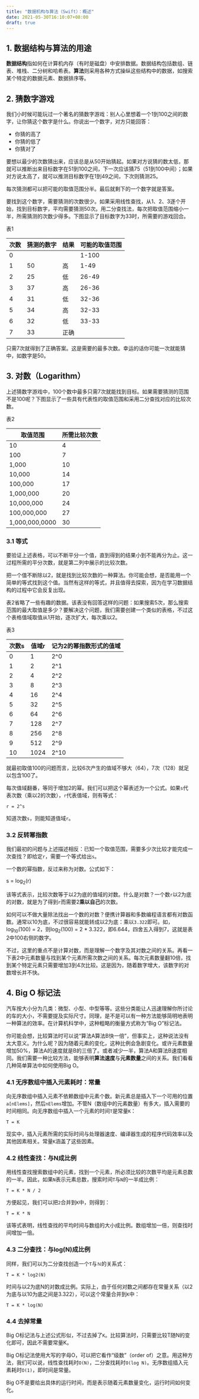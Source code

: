 ```yaml
---
title: "数据机构与算法（Swift）：概述"
date: 2021-05-30T16:10:07+08:00
draft: true
---
```


## 1. 数据结构与算法的用途

**数据结构**指如何在计算机内存（有时是磁盘）中安排数据。数据结构包括数组、链表、堆栈、二分树和哈希表。**算法**则采用各种方式操纵这些结构中的数据，如搜索某个特定的数据元素、数据排序等。

## 2. 猜数字游戏

我们小时候可能玩过一个著名的猜数字游戏：别人心里想着一个1到100之间的数字，让你猜这个数字是什么。你说出一个数字，对方只能回答：

* 你猜的高了
* 你猜的低了
* 你猜对了

要想以最少的次数猜出来，应该总是从50开始猜起。如果对方说猜的数太低，那就可以推断出来目标数字在51到100之间，下一次应该猜75（51到100中间）；如果对方说太高了，就可以推测目标数字在1到49之间，下次则猜测25。

每次猜测都可以把可能的取值范围分半。最后就剩下的一个数字就是答案。

要找到这个数字，需要猜测的次数很少。如果采用线性查找，从1、2、3逐个开始，找到目标数字，平均需要猜测50次。用二分查找法，每次把取值范围缩小一半，所需猜测的次数少得多。下图显示了目标数字为33时，所需要的游戏回合。

表1

| 次数      | 猜测的数字  | 结果    | 可能的取值范围 |
| -------- | --------- | ------- | ----------- |
| 0        |           |         | 1-100       |
| 1        | 50        | 高      | 1-49        |
| 2        | 25        | 低      | 26-49       |
| 3        | 37        | 高      | 26-36       |
| 4        | 31        | 低      | 32-36       |
| 5        | 34        | 高      | 32-33       |
| 6        | 32        | 低      | 33-33       |
| 7        | 33        | 正确    |             |

只需7次就得到了正确答案。这是需要的最多次数。幸运的话你可能一次就能猜中，如数字是50。

## 3. 对数（Logarithm）

上述猜数字游戏中，100个数中最多只需7次就能找到目标。如果需要猜测的范围不是100呢？下图显示了一些具有代表性的取值范围和采用二分查找对应的比较次数。

表2

| 取值范围         | 所需比较次数 |
| ----------      | ----------- |
| 10              | 4           |
| 100             | 7           |
| 1,000           | 10          |
| 10,000          | 14          |
| 100,000         | 17          |
| 1,000,000       | 20          |
| 10,000,000      | 24          |
| 100,000,000     | 27          |
| 1,000,000,0000  | 30          |

### 3.1 等式

要验证上述表格，可以不断平分一个值，直到得到的结果小到不能再分为止。这一过程所需的平分次数，就是第二列中展示的比较次数。

把一个值不断除以2，就是找到比较次数的一种算法。你可能会想，是否能用一个简单的等式找到这个值。当然有这样的等式，并且值得去探索，因为在学习数据结构的过程中它会反复出现。

表2省略了一些有趣的数据。该表没有回答这样的问题：如果搜索5次，那么搜索范围的最大取值是多少？要解决这个问题，我们需要创建一个类似的表格，不过这个表格值域取值从1开始，逐次扩大，每次乘以2。

表3

| 次数s    | 值域r          | 记为2的幂指数形式的值域 |
| --------| -------------- | ------------------- |
| 0       | 1              | 2^0                 |
| 1       | 2              | 2^1                 |
| 2       | 4              | 2^2                 |
| 3       | 8              | 2^3                 |
| 4       | 16             | 2^4                 |
| 5       | 32             | 2^5                 |
| 6       | 64             | 2^6                 |
| 7       | 128            | 2^7                 |
| 8       | 256            | 2^8                 |
| 9       | 512            | 2^9                 |
| 10      | 1024           | 2^10                |

就最初取值100的问题而言，比较6次产生的值域不够大（64），7次（128）就足以包含100了。

每次值域翻番，等同于增加2的幂。我们可以把这个幂表述为一个公式。如果`s`代表次数（乘以2的次数），`r`代表值域，则有等式：

```
r = 2^s
```

知道次数`s`，则能知道值域`r`。

### 3.2 反转幂指数

我们最初的问题与上述描述相反：已知一个取值范围，需要多少次比较才能完成一次查找？即给定`r`，需要一个等式给出`s`。

一个数的幂指数，反过来称为对数。公式如下：

s = log<sub>2</sub>(r)

该等式表示，比较次数等于以2为底的值域的对数。什么是对数？一个数`r`以2为底的对数，就是为了得到`r`而需要2**乘以自己**的次数。

如何可以不做大量除法找出一个数的对数？便携计算器和多数编程语言都有对数函数。通常以10为底，不过很容易就能转成以2为底：乘以`3.322`即可。如，log<sub>10</sub>(100) = 2，则log<sub>2</sub>(100) = 2 * 3.322，即6.644，四舍五入得到7，这就是表2中100右侧的数字。

不过，这里的重点不是计算对数，而是理解一个数字及其对数之间的关系。再看一下表2中元素数量与找到某个元素所需次数之间的关系。每次元素数量翻10倍，找到某个特定元素只需要增加3到4次比较。这是因为，随着数字增大，该数字的对数增长并不快。

## 4. Big O 标记法

汽车按大小分为几类：微型、小型、中型等等。这些分类能让人迅速理解你所讨论的车的大小，不需要提及实际尺寸。同理，是不是可以有一种方法能够简明地表明一种算法的效率。在计算机科学中，这种粗略的衡量方式称为“Big O”标记法。

你可能会想，比较算法时可以说“算法A算法B快一倍”，但事实上，这种说法没有太大意义。为什么呢？因为随着元素的变化，这种比例会急剧变化。或许元素数量增加50%，算法A的速度就是B的三倍了。或者减少一半，算法A和算法B速度相同。我们需要一种比较方法，能够表明**算法速度**与**元素数量**之间的关系。我们看看几种简单算法中如何使用Big O。

### 4.1 无序数组中插入元素耗时：常量

向无序数组中插入元素不依赖数组中元素个数。新元素总是插入下一个可用的位置`a[nElems]`，然后`nElems`增加。不管N（数组中的元素数量）有多大，插入需要的时间相同。向无序数组中插入一个元素的时间`T`是常量`K`：

```
T = K
```

现实中，插入元素所需的实际时间与处理器速度、编译器生成的程序代码效率以及其他因素相关。常量`K`涵盖了这些因素。

### 4.2 线性查找：与N成比例

用线性查找搜索数组中的元素，找到一个元素，所必须比较的次数平均是元素总数的一半。因此，如果`N`表示元素总数，搜索时间`T`与`N`的一半成比例：

```
T = K * N / 2
```

方便起见，我们可以把`2`合并到`K`中，则得到：

```
T = K * N
```

该等式表明，线性查找的平均时间与数组的大小成比例。数组增加一倍，则查找时间增加一倍。

### 4.3 二分查找：与log(N)成比例

同样，我们可以为二分查找创造一个`T`与`Ｎ`的关系式：

```
T = K * log2(N)
```

时间与以2为底N的对数成比例。实际上，由于任何对数之间都存在常量关系（以2为底与以10为底之间是3.322），可以这个常量合并到`K`中：

```
T = K * log(N)
```

### 4.4 去掉常量

Big O标记法与上述公式形似，不过去掉了`K`。比较算法时，只需要比较T随N的变化即可，因此不需要常量K。

Big O标记法使用大写的字母O，可以把它看作“级数”（order of）之意。用这种方法，我们可以说，线性查找耗时`O(N)`，二分查找耗时`O(log N)`。无序数组插入元素耗时`O(1)`，即时间是常量。

Big O不是要给出具体的运行时间，而是表示随着元素数量变化，运行时间如何变化。

